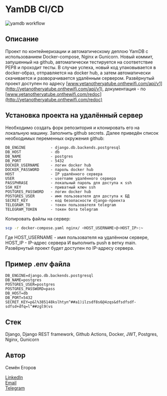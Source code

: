 # YamDB CI/CD

![yamdb workflow](https://github.com/isBlueTip/yamdb_final/actions/workflows/yamdb_workflow.yml/badge.svg)

## Описание

Проект по контейнеризации и автоматическому деплою YamDB с использованием Docker-compose, Nginx и Gunicorn. Новый коммит, запушенный на github, автоматически тестируется на соответствие PEP8 и проходит тесты. В случае успеха, новый код упаковывается в docker-образ, отправляется на docker hub, а затем автоматически скачивается и разворачивается удалённым сервером. Развёрнутый проект доступен по aдресу [www.yetanotheryatube.onthewifi.com/api/v1](http://yetanotheryatube.onthewifi.com/api/v1), документация - по [www.yetanotheryatube.onthewifi.com/redoc](http://yetanotheryatube.onthewifi.com/redoc)

## Установка проекта на удалённый сервер

Необходимо создать форк репозитория и клонировать его на локальную машину. Заполнить github secrets. Далее приведён список необходимых переменных окружения github:
```
DB_ENGINE           - django.db.backends.postgresql
DB_HOST             - db
DB_NAME             - postgres
DB_PORT             - 5432
DOCKER_USERNAME     - логин docker hub
DOCKER_PASSWORD     - пароль docker hub
HOST                - IP удалённого сервера
USER                - username удалённого сервера
PASSPHRASE          - локальный пароль для доступа к ssh
SSH_KEY             - приватный ключ ssh
POSTGRES_PASSWORD   - логин docker hub
POSTGRES_USER       - имя пользователя для доступа к БД
SECRET_KEY          - код безопасности django-проекта
TELEGRAM_TO         - токен пользователя telegram
TELEGRAM_TOKEN      - токен бота telegram
```

Копировать файлы на сервер:
```bash
scp -r docker-compose.yaml nginx/ <HOST_USERNAME>@<HOST_IP>:~
```
Где HOST_USERNAME - имя пользователя на удалённом сервере,
HOST_IP - IP-адрес сервера
И выполнить push в ветку main. Развёрнутый проект будет доступен по IP-адресу сервера.

## Пример .env файла
```
DB_ENGINE=django.db.backends.postgresql
DB_NAME=postgres
POSTGRES_USER=postgres
POSTGRES_PASSWORD=pass
DB_HOST=db
DB_PORT=5432
SECRET_KEY=p&l%385148kslhtyn^##a1)ilzsdf8s6@4zqs&dfsdfsdf-sdfsd+dfq=l^##zgl9(vs
```

## Стек

Django, Django REST framework, Github Actions, Docker, JWT, Postgres, Nginx, Gunicorn

## Автор

Семён Егоров

[LinkedIn](https://www.linkedin.com/in/simonegorov/)  
[Email](simon.egorov.job@gmail.com)  
[Telegram](https://t.me/SamePersoon)
